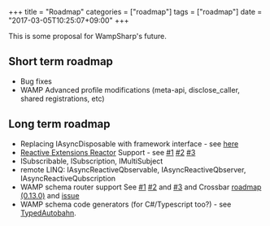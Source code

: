 +++
title = "Roadmap"
categories = ["roadmap"]
tags = ["roadmap"]
date = "2017-03-05T10:25:07+09:00"
+++

This is some proposal for WampSharp's future.

## Short term roadmap

* Bug fixes
* WAMP Advanced profile modifications (meta-api, disclose_caller, shared registrations, etc)

## Long term roadmap

* Replacing IAsyncDisposable with framework interface - see [here](https://github.com/dotnet/roslyn/issues/114)
* [Reactive Extensions Reactor](https://github.com/Reactive-Extensions/Reactor) Support - see [#1](https://vimeo.com/132192255) [#2](http://www.infoq.com/presentations/reactive-cloud-scale) [#3](http://www.infoq.com/presentations/cloud-rx) 
 * ISubscribable, ISubscription, IMultiSubject
 * remote LINQ: IAsyncReactiveQbservable, IAsyncReactiveQbserver, IAsyncReactiveQubscription
* WAMP schema router support See [#1](https://groups.google.com/forum/#!searchin/wampws/swagger/wampws/5Z2o25vx9nQ/1CR1LaSmKawJ) [#2](https://groups.google.com/forum/#!msg/wampws/jW_6UZYBhpQ/u8MQ70NMzrYJ) and [#3](https://github.com/tavendo/WAMP/issues/61) and Crossbar [roadmap (0.13.0)](https://github.com/crossbario/crossbar/blob/master/DEVELOPERS.md) and [issue](https://github.com/crossbario/crossbar/issues/301)
* WAMP schema code generators (for C#/Typescript too?) - see [TypedAutobahn](https://github.com/darkl/TypedAutobahn/).